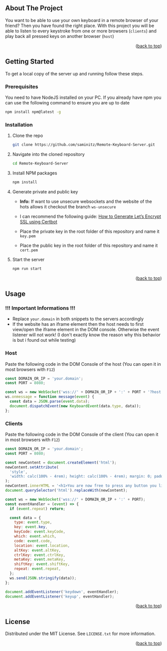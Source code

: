 <!-- ABOUT THE PROJECT -->
## About The Project

You want to be able to use your own keyboard in a remote browser of your friend?
Then you have found the right place.
With this project you will be able to listen to every keystroke from one or more browsers (`clients`) and play back all pressed keys on another browser (`host`)

<p align="right">(<a href="#readme-top">back to top</a>)</p>


<!-- GETTING STARTED -->
## Getting Started

To get a local copy of the server up and running follow these steps.

### Prerequisites

You need to have NodeJS installed on your PC. If you already have npm you can use the following command to ensure you are up to date

  ```sh
  npm install npm@latest -g
  ```

### Installation

1. Clone the repo
   ```sh
   git clone https://github.com/saminitz/Remote-Keyboard-Server.git
   ```
   
2. Navigate into the cloned repository
    ```sh
    cd Remote-Keyboard-Server
    ```

3. Install NPM packages
   ```sh
   npm install
   ```

4. Generate private and public key
    * **Info:** If want to use  unsecure websockets and the website of the hots allows it checkout the branch `ws-unsecure`

    * I can recommend the following guide: [How to Generate Let’s Encrypt SSL using Certbot](https://tecadmin.net/how-to-generate-lets-encrypt-ssl-using-certbot/)

    * Place the private key in the root folder of this repository and name it `key.pem`
    * Place the public key in the root folder of this repository and name it `cert.pem`

5. Start the server
   ```sh
   npm run start
   ```

<p align="right">(<a href="#readme-top">back to top</a>)</p>



<!-- USAGE EXAMPLES -->
## Usage

### **!!! Important Informations !!!**
 * Replace `your.domain` in both snippets to the servers accordingly
 * If the website has an iframe element then the host needs to first view/open the iframe element in the DOM console. Otherwise the event listener will not work! (I don't exactly know the reason why this behavior is but i found out while testing)

### Host

Paste the following code in the DOM Console of the host (You can open it in most browsers with `F12`)
```js
const DOMAIN_OR_IP = 'your.domain';
const PORT = 8080;

const ws = new WebSocket('wss://' + DOMAIN_OR_IP + ':' + PORT + '?host');
ws.onmessage = function message(event) {
  const data = JSON.parse(event.data);
  document.dispatchEvent(new KeyboardEvent(data.type, data));
};
```

### Clients

Paste the following code in the DOM Console of the client (You can open it in most browsers with `F12`)
```js
const DOMAIN_OR_IP = 'your.domain';
const PORT = 8080;

const newContent = document.createElement('html');
newContent.setAttribute(
  'style',
  'width: calc(100% - 4rem); height: calc(100% - 4rem); margin: 0; padding: 2rem; display: flex; justify-content: center; align-items: center; color: white; background-color: #35363a; font-family: monospace;'
);
newContent.innerHTML = '<h1>You are now free to press any button you like :)</h1>';
document.querySelector('html').replaceWith(newContent);

const ws = new WebSocket('wss://' + DOMAIN_OR_IP + ':' + PORT);
const eventHandler = (event) => {
  if (event.repeat) return;

  const data = {
    type: event.type,
    key: event.key,
    keyCode: event.keyCode,
    which: event.which,
    code: event.code,
    location: event.location,
    altKey: event.altKey,
    ctrlKey: event.ctrlKey,
    metaKey: event.metaKey,
    shiftKey: event.shiftKey,
    repeat: event.repeat,
  };
  ws.send(JSON.stringify(data));
};

document.addEventListener('keydown', eventHandler);
document.addEventListener('keyup', eventHandler);
```

<p align="right">(<a href="#readme-top">back to top</a>)</p>



<!-- LICENSE -->
## License

Distributed under the MIT License. See `LICENSE.txt` for more information.

<p align="right">(<a href="#readme-top">back to top</a>)</p>

